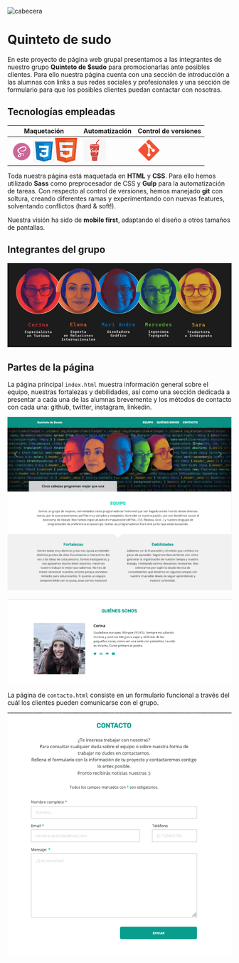 ![cabecera](./images/cabecera.gif)

# Quinteto de sudo

En este proyecto de página web grupal presentamos a las integrantes de nuestro grupo **Quinteto de $sudo** para promocionarlas ante posibles clientes. Para ello nuestra página cuenta con una sección de introducción a las alumnas con links a sus redes sociales y profesionales y una sección de formulario para que los posibles clientes puedan contactar con nosotras.

## Tecnologías empleadas

| Maquetación                                                  | Automatización                             | Control de versiones                     |
| ------------------------------------------------------------ | ------------------------------------------ | ---------------------------------------- |
| ![sass](./images/icons/sass.png)![css](./images/icons/css.jpg)![html5](./images/icons/html5.png) | ![gulp-icon](./images/icons/gulp-icon.jpg) | ![git-icon](./images/icons/git-icon.png) |

Toda nuestra página está maquetada en **HTML** y **CSS**. Para ello hemos utilizado **Sass** como preprocesador de CSS y **Gulp** para la automatización de tareas. Con respecto al control de versiones, hemos manejado **git** con soltura, creando diferentes ramas y experimentando con nuevas features, solventando conflictos (hard & soft!).

Nuestra visión ha sido de **mobile first**, adaptando el diseño a otros tamaños de pantallas. 



## Integrantes del grupo

![image-20200617133706247](./images/image-20200617133706247.png)



## Partes de la página

La página principal `index.html` muestra información general sobre el equipo, nuestras fortalezas y debilidades, así como una sección dedicada a presentar a cada una de las alumnas brevemente y los métodos de contacto con cada una: github, twitter, instagram, linkedin. 

![image-20200617135936289](./images/image-20200617135936289.png)

![image-20200617140045386](./images/image-20200617140045386.png)



La página de `contacto.html`  consiste en un formulario funcional a través del cuál los clientes pueden comunicarse con el grupo. 



![image-20200617135959951](./images/image-20200617135959951.png)

